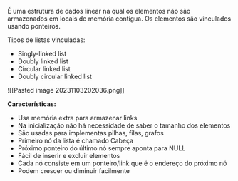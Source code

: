 É uma estrutura de dados linear na qual os elementos não são armazenados em locais de memória contígua. Os elementos são vinculados usando ponteiros.

Tipos de listas vinculadas:
- Singly-linked list
- Doubly linked list
- Circular linked list
- Doubly circular linked list

![[Pasted image 20231103202036.png]]

**Características:**
- Usa memória extra para armazenar links
- Na inicialização não há necessidade de saber o tamanho dos elementos
- São usadas para implementas pilhas, filas, grafos
- Primeiro nó da lista é chamado Cabeça
- Próximo ponteiro do último nó sempre aponta para NULL
- Fácil de inserir e excluir elementos
- Cada nó consiste em um ponteiro/link que é o endereço do próximo nó
- Podem crescer ou diminuir facilmente

